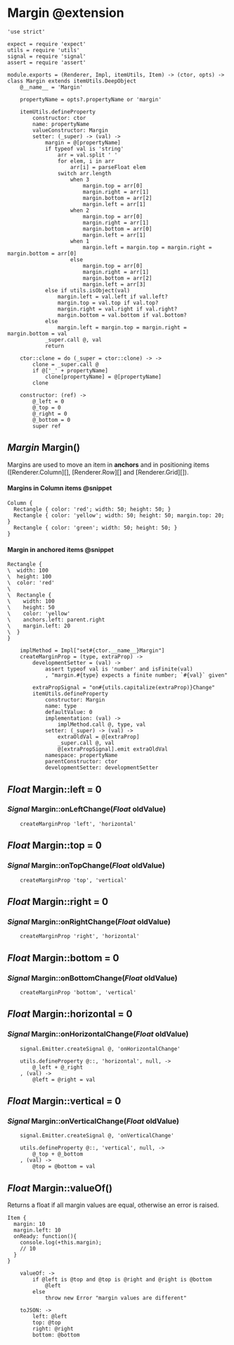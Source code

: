 Margin @extension
=================

	'use strict'

	expect = require 'expect'
	utils = require 'utils'
	signal = require 'signal'
	assert = require 'assert'

	module.exports = (Renderer, Impl, itemUtils, Item) -> (ctor, opts) -> class Margin extends itemUtils.DeepObject
		@__name__ = 'Margin'

		propertyName = opts?.propertyName or 'margin'

		itemUtils.defineProperty
			constructor: ctor
			name: propertyName
			valueConstructor: Margin
			setter: (_super) -> (val) ->
				margin = @[propertyName]
				if typeof val is 'string'
					arr = val.split ' '
					for elem, i in arr
						arr[i] = parseFloat elem
					switch arr.length
						when 3
							margin.top = arr[0]
							margin.right = arr[1]
							margin.bottom = arr[2]
							margin.left = arr[1]
						when 2
							margin.top = arr[0]
							margin.right = arr[1]
							margin.bottom = arr[0]
							margin.left = arr[1]
						when 1
							margin.left = margin.top = margin.right = margin.bottom = arr[0]
						else
							margin.top = arr[0]
							margin.right = arr[1]
							margin.bottom = arr[2]
							margin.left = arr[3]
				else if utils.isObject(val)
					margin.left = val.left if val.left?
					margin.top = val.top if val.top?
					margin.right = val.right if val.right?
					margin.bottom = val.bottom if val.bottom?
				else
					margin.left = margin.top = margin.right = margin.bottom = val
				_super.call @, val
				return

		ctor::clone = do (_super = ctor::clone) -> ->
			clone = _super.call @
			if @['_' + propertyName]
				clone[propertyName] = @[propertyName]
			clone

		constructor: (ref) ->
			@_left = 0
			@_top = 0
			@_right = 0
			@_bottom = 0
			super ref

*Margin* Margin()
-----------------

Margins are used to move an item in **anchors** and in positioning items
([Renderer.Column][], [Renderer.Row][] and [Renderer.Grid][]).

#### Margins in Column items @snippet

```style
Column {
  Rectangle { color: 'red'; width: 50; height: 50; }
  Rectangle { color: 'yellow'; width: 50; height: 50; margin.top: 20; }
  Rectangle { color: 'green'; width: 50; height: 50; }
}
```

#### Margin in anchored items @snippet

```style
Rectangle {
\  width: 100
\  height: 100
\  color: 'red'
\
\  Rectangle {
\    width: 100
\    height: 50
\    color: 'yellow'
\    anchors.left: parent.right
\    margin.left: 20
\  }
}
```

		implMethod = Impl["set#{ctor.__name__}Margin"]
		createMarginProp = (type, extraProp) ->
			developmentSetter = (val) ->
				assert typeof val is 'number' and isFinite(val)
				, "margin.#{type} expects a finite number; `#{val}` given"

			extraPropSignal = "on#{utils.capitalize(extraProp)}Change"
			itemUtils.defineProperty
				constructor: Margin
				name: type
				defaultValue: 0
				implementation: (val) ->
					implMethod.call @, type, val
				setter: (_super) -> (val) ->
					extraOldVal = @[extraProp]
					_super.call @, val
					@[extraPropSignal].emit extraOldVal
				namespace: propertyName
				parentConstructor: ctor
				developmentSetter: developmentSetter

*Float* Margin::left = 0
------------------------

### *Signal* Margin::onLeftChange(*Float* oldValue)

		createMarginProp 'left', 'horizontal'

*Float* Margin::top = 0
-----------------------

### *Signal* Margin::onTopChange(*Float* oldValue)

		createMarginProp 'top', 'vertical'

*Float* Margin::right = 0
-------------------------

### *Signal* Margin::onRightChange(*Float* oldValue)

		createMarginProp 'right', 'horizontal'

*Float* Margin::bottom = 0
--------------------------

### *Signal* Margin::onBottomChange(*Float* oldValue)

		createMarginProp 'bottom', 'vertical'

*Float* Margin::horizontal = 0
------------------------------

### *Signal* Margin::onHorizontalChange(*Float* oldValue)

		signal.Emitter.createSignal @, 'onHorizontalChange'

		utils.defineProperty @::, 'horizontal', null, ->
			@_left + @_right
		, (val) ->
			@left = @right = val

*Float* Margin::vertical = 0
----------------------------

### *Signal* Margin::onVerticalChange(*Float* oldValue)

		signal.Emitter.createSignal @, 'onVerticalChange'

		utils.defineProperty @::, 'vertical', null, ->
			@_top + @_bottom
		, (val) ->
			@top = @bottom = val

*Float* Margin::valueOf()
--------------------------

Returns a float if all margin values are equal, otherwise an error is raised.

```
Item {
  margin: 10
  margin.left: 10
  onReady: function(){
  	console.log(+this.margin);
  	// 10
  }
}
```

		valueOf: ->
			if @left is @top and @top is @right and @right is @bottom
				@left
			else
				throw new Error "margin values are different"

		toJSON: ->
			left: @left
			top: @top
			right: @right
			bottom: @bottom
